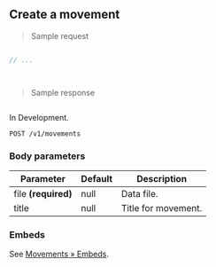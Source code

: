 ## Create a movement

> Sample request

```java

```

```c
// ...
```

```csharp

```

```php

```

> Sample response

```json

```

<aside class="warning">
In Development.
</aside>

`POST /v1/movements`

### Body parameters

Parameter | Default | Description
--------- | ------- | -----------
file **(required)** | null | Data file.
title | null | Title for movement.

### Embeds

See [Movements &raquo; Embeds](#embeds-for-movements).
